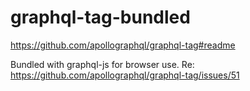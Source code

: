 # graphql-tag-bundled

<https://github.com/apollographql/graphql-tag#readme>

Bundled with graphql-js for browser use. Re: <https://github.com/apollographql/graphql-tag/issues/51>
